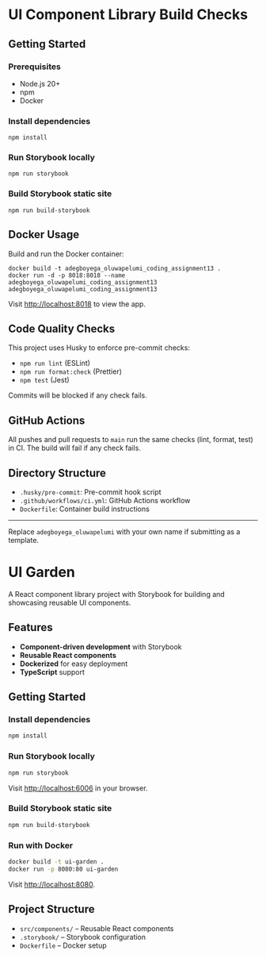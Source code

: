 # UI Component Library Build Checks

## Getting Started

### Prerequisites

- Node.js 20+
- npm
- Docker

### Install dependencies

```
npm install
```

### Run Storybook locally

```
npm run storybook
```

### Build Storybook static site

```
npm run build-storybook
```

## Docker Usage

Build and run the Docker container:

```
docker build -t adegboyega_oluwapelumi_coding_assignment13 .
docker run -d -p 8018:8018 --name adegboyega_oluwapelumi_coding_assignment13 adegboyega_oluwapelumi_coding_assignment13
```

Visit [http://localhost:8018](http://localhost:8018) to view the app.

## Code Quality Checks

This project uses Husky to enforce pre-commit checks:

- `npm run lint` (ESLint)
- `npm run format:check` (Prettier)
- `npm test` (Jest)

Commits will be blocked if any check fails.

## GitHub Actions

All pushes and pull requests to `main` run the same checks (lint, format, test) in CI. The build will fail if any check fails.

## Directory Structure

- `.husky/pre-commit`: Pre-commit hook script
- `.github/workflows/ci.yml`: GitHub Actions workflow
- `Dockerfile`: Container build instructions

---

Replace `adegboyega_oluwapelumi` with your own name if submitting as a template.

# UI Garden

A React component library project with Storybook for building and showcasing reusable UI components.

## Features

- **Component-driven development** with Storybook
- **Reusable React components**
- **Dockerized** for easy deployment
- **TypeScript** support

## Getting Started

### Install dependencies

```sh
npm install
```

### Run Storybook locally

```sh
npm run storybook
```

Visit [http://localhost:6006](http://localhost:6006) in your browser.

### Build Storybook static site

```sh
npm run build-storybook
```

### Run with Docker

```sh
docker build -t ui-garden .
docker run -p 8080:80 ui-garden
```

Visit [http://localhost:8080](http://localhost:8080).

## Project Structure

- `src/components/` – Reusable React components
- `.storybook/` – Storybook configuration
- `Dockerfile` – Docker setup
